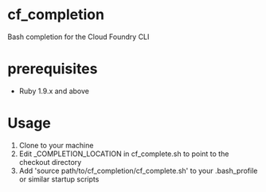 cf_completion
=============

Bash completion for the Cloud Foundry CLI

prerequisites
=============

* Ruby 1.9.x and above

Usage
=====

1. Clone to your machine
1. Edit _COMPLETION_LOCATION in cf_complete.sh to point to the checkout directory
1. Add 'source path/to/cf_completion/cf_complete.sh' to your .bash_profile or similar startup scripts

